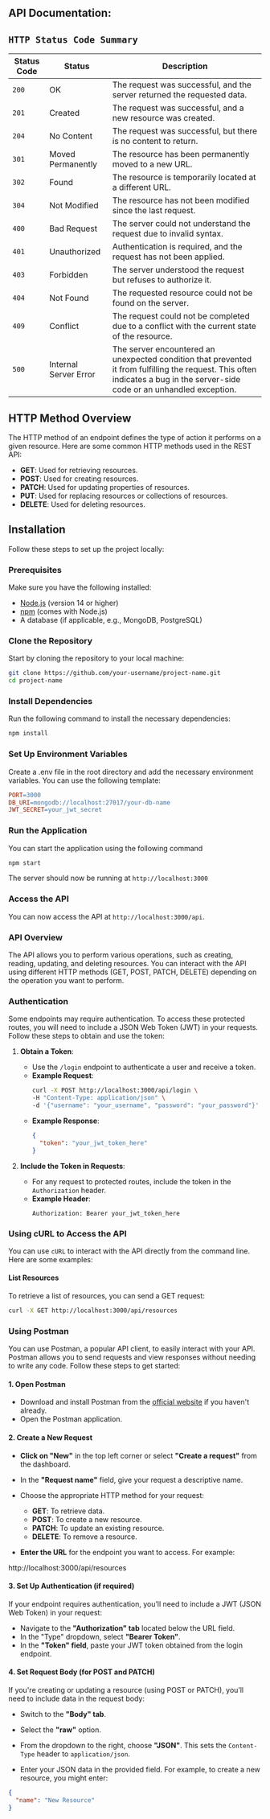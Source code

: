 ## API Documentation:

## `HTTP Status Code Summary`

| Status Code | Status                | Description                                                                                                                                                                 |
| ----------- | --------------------- | --------------------------------------------------------------------------------------------------------------------------------------------------------------------------- |
| `200 `      | OK                    | The request was successful, and the server returned the requested data.                                                                                                     |
| `201`       | Created               | The request was successful, and a new resource was created.                                                                                                                 |
| `204 `      | No Content            | The request was successful, but there is no content to return.                                                                                                              |
| `301`       | Moved Permanently     | The resource has been permanently moved to a new URL.                                                                                                                       |
| `302`       | Found                 | The resource is temporarily located at a different URL.                                                                                                                     |
| `304`       | Not Modified          | The resource has not been modified since the last request.                                                                                                                  |
| `400 `      | Bad Request           | The server could not understand the request due to invalid syntax.                                                                                                          |
| `401 `      | Unauthorized          | Authentication is required, and the request has not been applied.                                                                                                           |
| `403`       | Forbidden             | The server understood the request but refuses to authorize it.                                                                                                              |
| `404 `      | Not Found             | The requested resource could not be found on the server.                                                                                                                    |
| `409  `     | Conflict              | The request could not be completed due to a conflict with the current state of the resource.                                                                                |
| `500 `      | Internal Server Error | The server encountered an unexpected condition that prevented it from fulfilling the request. This often indicates a bug in the server-side code or an unhandled exception. |

## HTTP Method Overview

The HTTP method of an endpoint defines the type of action it performs on a given resource. Here are some common HTTP methods used in the REST API:

- **GET**: Used for retrieving resources.
- **POST**: Used for creating resources.
- **PATCH**: Used for updating properties of resources.
- **PUT**: Used for replacing resources or collections of resources.
- **DELETE**: Used for deleting resources.

## Installation

Follow these steps to set up the project locally:

### Prerequisites

Make sure you have the following installed:

- [Node.js](https://nodejs.org/) (version 14 or higher)
- [npm](https://www.npmjs.com/) (comes with Node.js)
- A database (if applicable, e.g., MongoDB, PostgreSQL)

### Clone the Repository

Start by cloning the repository to your local machine:

```bash
git clone https://github.com/your-username/project-name.git
cd project-name

```

### Install Dependencies

Run the following command to install the necessary dependencies:

```bash
npm install
```

### Set Up Environment Variables

Create a .env file in the root directory and add the necessary environment variables. You can use the following template:

```makefile
PORT=3000
DB_URI=mongodb://localhost:27017/your-db-name
JWT_SECRET=your_jwt_secret
```

### Run the Application

You can start the application using the following command

```bash
npm start
```

The server should now be running at `http://localhost:3000`

### Access the API

You can now access the API at `http://localhost:3000/api`.

### API Overview

The API allows you to perform various operations, such as creating, reading, updating, and deleting resources. You can interact with the API using different HTTP methods (GET, POST, PATCH, DELETE) depending on the operation you want to perform.

### Authentication

Some endpoints may require authentication. To access these protected routes, you will need to include a JSON Web Token (JWT) in your requests. Follow these steps to obtain and use the token:

1. **Obtain a Token**:

   - Use the `/login` endpoint to authenticate a user and receive a token.
   - **Example Request**:
     ```bash
     curl -X POST http://localhost:3000/api/login \
     -H "Content-Type: application/json" \
     -d '{"username": "your_username", "password": "your_password"}'
     ```
   - **Example Response**:
     ```json
     {
       "token": "your_jwt_token_here"
     }
     ```

2. **Include the Token in Requests**:
   - For any request to protected routes, include the token in the `Authorization` header.
   - **Example Header**:
     ```
     Authorization: Bearer your_jwt_token_here
     ```

### Using cURL to Access the API

You can use `cURL` to interact with the API directly from the command line. Here are some examples:

#### List Resources

To retrieve a list of resources, you can send a GET request:

```bash
curl -X GET http://localhost:3000/api/resources


```

### Using Postman

You can use Postman, a popular API client, to easily interact with your API. Postman allows you to send requests and view responses without needing to write any code. Follow these steps to get started:

#### 1. Open Postman

- Download and install Postman from the [official website](https://www.postman.com/downloads/) if you haven't already.
- Open the Postman application.

#### 2. Create a New Request

- **Click on "New"** in the top left corner or select **"Create a request"** from the dashboard.
- In the **"Request name"** field, give your request a descriptive name.
- Choose the appropriate HTTP method for your request:

  - **GET**: To retrieve data.
  - **POST**: To create a new resource.
  - **PATCH**: To update an existing resource.
  - **DELETE**: To remove a resource.

- **Enter the URL** for the endpoint you want to access. For example:

http://localhost:3000/api/resources

#### 3. Set Up Authentication (if required)

If your endpoint requires authentication, you’ll need to include a JWT (JSON Web Token) in your request:

- Navigate to the **"Authorization" tab** located below the URL field.
- In the "Type" dropdown, select **"Bearer Token"**.
- In the **"Token" field**, paste your JWT token obtained from the login endpoint.

#### 4. Set Request Body (for POST and PATCH)

If you're creating or updating a resource (using POST or PATCH), you’ll need to include data in the request body:

- Switch to the **"Body" tab**.
- Select the **"raw"** option.
- From the dropdown to the right, choose **"JSON"**. This sets the `Content-Type` header to `application/json`.

- Enter your JSON data in the provided field. For example, to create a new resource, you might enter:

```json
{
  "name": "New Resource"
}
```
